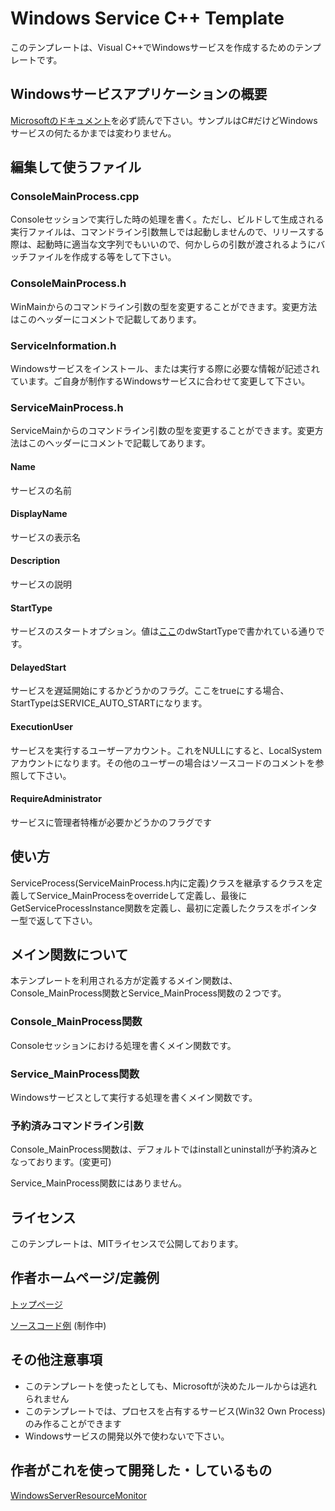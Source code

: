# Windows Service C++ Template

このテンプレートは、Visual C++でWindowsサービスを作成するためのテンプレートです。

## Windowsサービスアプリケーションの概要

[Microsoftのドキュメント](https://docs.microsoft.com/ja-jp/dotnet/framework/windows-services/introduction-to-windows-service-applications)を必ず読んで下さい。サンプルはC#だけどWindowsサービスの何たるかまでは変わりません。

## 編集して使うファイル

### ConsoleMainProcess.cpp
Consoleセッションで実行した時の処理を書く。ただし、ビルドして生成される実行ファイルは、コマンドライン引数無しでは起動しませんので、リリースする際は、起動時に適当な文字列でもいいので、何かしらの引数が渡されるようにバッチファイルを作成する等をして下さい。

### ConsoleMainProcess.h
WinMainからのコマンドライン引数の型を変更することができます。変更方法はこのヘッダーにコメントで記載してあります。

### ServiceInformation.h
Windowsサービスをインストール、または実行する際に必要な情報が記述されています。ご自身が制作するWindowsサービスに合わせて変更して下さい。

### ServiceMainProcess.h
ServiceMainからのコマンドライン引数の型を変更することができます。変更方法はこのヘッダーにコメントで記載してあります。

#### Name
サービスの名前

#### DisplayName
サービスの表示名

#### Description
サービスの説明

#### StartType
サービスのスタートオプション。値は[ここ](https://docs.microsoft.com/en-us/windows/win32/api/winsvc/nf-winsvc-createservicea)のdwStartTypeで書かれている通りです。

#### DelayedStart
サービスを遅延開始にするかどうかのフラグ。ここをtrueにする場合、StartTypeはSERVICE_AUTO_STARTになります。

#### ExecutionUser
サービスを実行するユーザーアカウント。これをNULLにすると、LocalSystemアカウントになります。その他のユーザーの場合はソースコードのコメントを参照して下さい。

#### RequireAdministrator
サービスに管理者特権が必要かどうかのフラグです

## 使い方

ServiceProcess(ServiceMainProcess.h内に定義)クラスを継承するクラスを定義してService_MainProcessをoverrideして定義し、最後にGetServiceProcessInstance関数を定義し、最初に定義したクラスをポインター型で返して下さい。

## メイン関数について

本テンプレートを利用される方が定義するメイン関数は、Console_MainProcess関数とService_MainProcess関数の２つです。

### Console_MainProcess関数

Consoleセッションにおける処理を書くメイン関数です。

### Service_MainProcess関数

Windowsサービスとして実行する処理を書くメイン関数です。

### 予約済みコマンドライン引数

Console_MainProcess関数は、デフォルトではinstallとuninstallが予約済みとなっております。(変更可)

Service_MainProcess関数にはありません。

## ライセンス

このテンプレートは、MITライセンスで公開しております。

## 作者ホームページ/定義例

[トップページ](https://www.kamioda.tokyo/)

[ソースコード例](https://www.kamioda.tokyo/cpp/template/WindowsServiceCppTemplate) (制作中)

## その他注意事項

- このテンプレートを使ったとしても、Microsoftが決めたルールからは逃れられません
- このテンプレートでは、プロセスを占有するサービス(Win32 Own Process)のみ作ることができます
- Windowsサービスの開発以外で使わないで下さい。

## 作者がこれを使って開発した・しているもの

[WindowsServerResourceMonitor](https://github.com/Kamioda/WindowsServerResourceMonitor)
